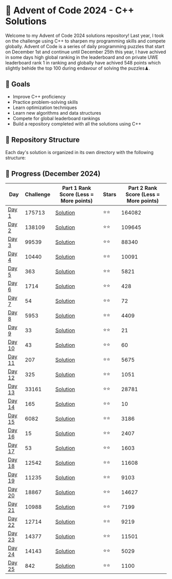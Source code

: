 # 🎄 Advent of Code 2024 - C++ Solutions

Welcome to my Advent of Code 2024 solutions repository! Last year, I took on the challenge using C++ to sharpen my programming skills and compete globally. Advent of Code is a series of daily programming puzzles that start on December 1st and continue until December 25th this year, I have achived in some days high global ranking in the leaderboard and on private UWE leaderboard rank 1 in ranking and globally have achived 548 points which slightly behide the top 100 during endavour of solving the puzzles♟.

## 🎯 Goals
- Improve C++ proficiency
- Practice problem-solving skills
- Learn optimization techniques
- Learn new algorithms and data structures
- Compete for global leaderboard rankings
- Build a repository completed with all the solutions using C++


## 🚀 Repository Structure
Each day's solution is organized in its own directory with the following structure:

## 🌟 Progress (December 2024)

| Day | Challenge | Part 1 Rank Score (Less = More points) | Stars | Part 2 Rank Score (Less = More points)|
|-----|-----------|----------|--------|-------------|
| [Day 1](https://adventofcode.com/2024/day/1) | 175713 | [Solution](./Day01/) | ⭐⭐ | 164082 |
| [Day 2](https://adventofcode.com/2024/day/2) | 138109 | [Solution](./Day02/) | ⭐⭐ | 109645 |
| [Day 3](https://adventofcode.com/2024/day/3) | 99539 | [Solution](./Day03/) | ⭐⭐ | 88340 |
| [Day 4](https://adventofcode.com/2024/day/4) | 10440 | [Solution](./Day04/) | ⭐⭐ | 10091 |
| [Day 5](https://adventofcode.com/2024/day/5) | 363 | [Solution](./Day05/) | ⭐⭐ | 5821 |
| [Day 6](https://adventofcode.com/2024/day/6) | 1714 | [Solution](./Day06/) | ⭐⭐ | 428 |
| [Day 7](https://adventofcode.com/2024/day/7) | 54 | [Solution](./Day07/) | ⭐⭐ | 72 |
| [Day 8](https://adventofcode.com/2024/day/8) | 5953 | [Solution](./Day08/) | ⭐⭐ | 4409 |
| [Day 9](https://adventofcode.com/2024/day/9) | 33 | [Solution](./Day09/) | ⭐⭐ | 21 |
| [Day 10](https://adventofcode.com/2024/day/10) | 43 | [Solution](./Day10/) | ⭐⭐ | 60  |
| [Day 11](https://adventofcode.com/2024/day/11) | 207 | [Solution](./Day11/) | ⭐⭐ | 5675 |
| [Day 12](https://adventofcode.com/2024/day/12) | 325 | [Solution](./Day12/) | ⭐⭐ | 1051 |
| [Day 13](https://adventofcode.com/2024/day/13) | 33161 | [Solution](./Day13/) | ⭐⭐ | 28781 |
| [Day 14](https://adventofcode.com/2024/day/14) | 165 | [Solution](./Day14/) | ⭐⭐ | 10 |
| [Day 15](https://adventofcode.com/2024/day/15) | 6082 | [Solution](./Day15/) | ⭐⭐ | 3186 |
| [Day 16](https://adventofcode.com/2024/day/16) | 15 | [Solution](./Day16/) | ⭐⭐ | 2407 |
| [Day 17](https://adventofcode.com/2024/day/17) | 53 | [Solution](./Day17/) | ⭐⭐ | 1603 |
| [Day 18](https://adventofcode.com/2024/day/18) | 12542 | [Solution](./Day18/) | ⭐⭐ | 11608 |
| [Day 19](https://adventofcode.com/2024/day/19) | 11235 | [Solution](./Day19/) | ⭐⭐ | 9103 |
| [Day 20](https://adventofcode.com/2024/day/20) | 18867 | [Solution](./Day20/) | ⭐⭐ | 14627 |
| [Day 21](https://adventofcode.com/2024/day/21) | 10988 | [Solution](./Day21/) | ⭐⭐ | 7199 |
| [Day 22](https://adventofcode.com/2024/day/22) | 12714 | [Solution](./Day22/) | ⭐⭐ | 9219 |
| [Day 23](https://adventofcode.com/2024/day/23) | 14377 | [Solution](./Day23/) | ⭐⭐ | 11501 |
| [Day 24](https://adventofcode.com/2024/day/24) | 14143 | [Solution](./Day24/) | ⭐⭐ | 5029 |
| [Day 25](https://adventofcode.com/2024/day/25) | 842 | [Solution](./Day25/) | ⭐⭐ | 1100 |

